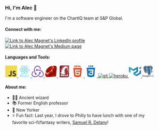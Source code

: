 ### Hi, I'm Alec 🧲

I'm a software engineer on the ChartIQ team at S&P Global. 

#### Connect with me: 

<a href="https://www.linkedin.com/in/alec-magnet/" target="_blank"><img align="center" src="https://raw.githubusercontent.com/rahuldkjain/github-profile-readme-generator/master/src/images/icons/Social/linked-in-alt.svg" alt="Link to Alec Magnet's LinkedIn profile" height="30" width="40" /></a>
<a href="https://medium.com/@alecmagnet" target="_blank"><img align="center" src="https://raw.githubusercontent.com/rahuldkjain/github-profile-readme-generator/master/src/images/icons/Social/medium.svg" alt="Link to Alec Magnet's Medium page" height="30" width="40" /></a>
</p>

#### Languages and Tools:

<a href="https://developer.mozilla.org/en-US/docs/Web/JavaScript" target="_blank"> <img src="https://raw.githubusercontent.com/devicons/devicon/master/icons/javascript/javascript-original.svg" alt="Javascript" width="40" height="40"/> </a> 
<a href="https://reactjs.org/" target="_blank"> <img src="https://raw.githubusercontent.com/devicons/devicon/master/icons/react/react-original-wordmark.svg" alt="React" width="40" height="40"/> </a> 
<a href="https://reactjs.org/" target="_blank"> <img src="https://raw.githubusercontent.com/devicons/devicon/master/icons/redux/redux-original.svg" alt="Redux" width="40" height="40"/> </a> 
<a href="https://www.ruby-lang.org/en/" target="_blank"> <img src="https://raw.githubusercontent.com/devicons/devicon/master/icons/ruby/ruby-original.svg" alt="Ruby" width="40" height="40"/> </a> 
<a href="https://rubyonrails.org" target="_blank"> <img src="https://raw.githubusercontent.com/devicons/devicon/master/icons/rails/rails-original-wordmark.svg" alt="Rails" width="40" height="40"/> </a> 
<a href="https://www.w3.org/html/" target="_blank"> <img src="https://raw.githubusercontent.com/devicons/devicon/master/icons/html5/html5-plain-wordmark.svg" alt="HTML5" width="40" height="40"/> </a>
<a href="https://www.w3schools.com/css/" target="_blank" > <img src="https://raw.githubusercontent.com/devicons/devicon/master/icons/css3/css3-plain-wordmark.svg" alt="CSS3" width="40" height="40"/> </a>
<a href="https://git-scm.com/" target="_blank"> <img src="https://www.vectorlogo.zone/logos/git-scm/git-scm-icon.svg" alt="git" width="40" height="40"/> </a> 
<a href="https://heroku.com" target="_blank"> <img src="https://www.vectorlogo.zone/logos/heroku/heroku-icon.svg" alt="heroku" width="40" height="40"/> </a> 
<a href="https://mui.com/" target="_blank" > <img src="https://raw.githubusercontent.com/devicons/devicon/master/icons/materialui/materialui-original.svg" alt="MUI" width="40" height="40"/> </a> 
<a href="https://www.postgresql.org" target="_blank"> <img src="https://raw.githubusercontent.com/devicons/devicon/master/icons/postgresql/postgresql-original-wordmark.svg" alt="postgresql" width="40" height="40"/> </a> 

#### About me:

- 🧙‍♂️ Ancient wizard
- 📚 Former English professor
- 🌆 New Yorker  
- ⚡ Fun fact: Last year, I drove to Philly to have lunch with one of my favorite sci-fi/fantasy writers, [Samuel R. Delany](https://ibb.co/mcJ90dQ")! 
<!--
**alecmagnet/alecmagnet** is a ✨ _special_ ✨ repository because its `README.md` (this file) appears on your GitHub profile.

Here are some ideas to get you started:

- 🔭 I’m currently working on sprucing up my projects from bootcamp at Flatiron and finding a job! 
- 🌱 I’m currently learning data structures and basic algorithms. 
- 👯 I’m looking to collaborate on ...
- 🤔 I’m looking for help with ...
- 💬 Ask me about ...
- 📫 How to reach me: ...
- 😄 Pronouns: ...
- ⚡ Fun fact: ...
-->
